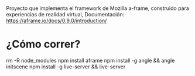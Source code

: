 # 

Proyecto que implementa el framework de Mozilla a-frame, construido para experiencias de realidad virtual, 
Documentación: https://aframe.io/docs/0.9.0/introduction/


# ¿Cómo correr?

rm -R node_modules
npm install aframe
npm install -g angle && angle initscene
npm install -g live-server && live-server
